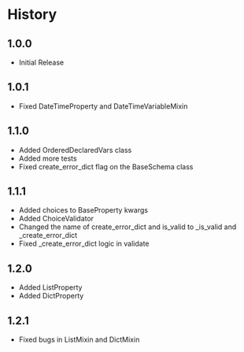 # History

## 1.0.0

- Initial Release

## 1.0.1

- Fixed DateTimeProperty and DateTimeVariableMixin

## 1.1.0

- Added OrderedDeclaredVars class
- Added more tests
- Fixed create_error_dict flag on the BaseSchema class

## 1.1.1

- Added choices to BaseProperty kwargs 
- Added ChoiceValidator
- Changed the name of create_error_dict and is_valid to _is_valid and _create_error_dict
- Fixed _create_error_dict logic in validate

## 1.2.0

- Added ListProperty
- Added DictProperty

## 1.2.1

- Fixed bugs in ListMixin and DictMixin
